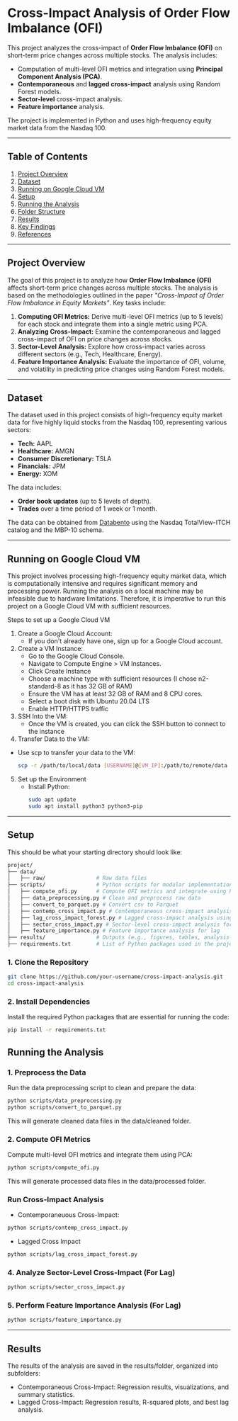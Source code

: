 # Cross-Impact Analysis of Order Flow Imbalance (OFI)

This project analyzes the cross-impact of **Order Flow Imbalance (OFI)** on short-term price changes across multiple stocks. The analysis includes:
- Computation of multi-level OFI metrics and integration using **Principal Component Analysis (PCA)**.
- **Contemporaneous** and **lagged cross-impact** analysis using Random Forest models.
- **Sector-level** cross-impact analysis.
- **Feature importance** analysis.

The project is implemented in Python and uses high-frequency equity market data from the Nasdaq 100.

---

## Table of Contents
1. [Project Overview](#project-overview)
2. [Dataset](#dataset)
3. [Running on Google Cloud VM](#running-on-google-cloud-vm)
4. [Setup](#setup)
5. [Running the Analysis](#running-the-analysis)
6. [Folder Structure](#folder-structure)
7. [Results](#results)
8. [Key Findings](#key-findings)
9. [References](#references)

---

## Project Overview

The goal of this project is to analyze how **Order Flow Imbalance (OFI)** affects short-term price changes across multiple stocks. The analysis is based on the methodologies outlined in the paper *"Cross-Impact of Order Flow Imbalance in Equity Markets"*. Key tasks include:
1. **Computing OFI Metrics:** Derive multi-level OFI metrics (up to 5 levels) for each stock and integrate them into a single metric using PCA.
2. **Analyzing Cross-Impact:** Examine the contemporaneous and lagged cross-impact of OFI on price changes across stocks.
3. **Sector-Level Analysis:** Explore how cross-impact varies across different sectors (e.g., Tech, Healthcare, Energy).
4. **Feature Importance Analysis:** Evaluate the importance of OFI, volume, and volatility in predicting price changes using Random Forest models.

---

## Dataset

The dataset used in this project consists of high-frequency equity market data for five highly liquid stocks from the Nasdaq 100, representing various sectors:
- **Tech:** AAPL
- **Healthcare:** AMGN
- **Consumer Discretionary:** TSLA
- **Financials:** JPM
- **Energy:** XOM

The data includes:
- **Order book updates** (up to 5 levels of depth).
- **Trades** over a time period of 1 week or 1 month.

The data can be obtained from [Databento](https://databento.com/) using the Nasdaq TotalView-ITCH catalog and the MBP-10 schema.

---
## Running on Google Cloud VM
This project involves processing high-frequency equity market data, which is computationally intensive and requires significant memory and processing power. Running the analysis on a local machine may be infeasible due to hardware limitations. Therefore, it is imperative to run this project on a Google Cloud VM with sufficient resources.

Steps to set up a Google Cloud VM
1. Create a Google Cloud Account:
   - If you don't already have one, sign up for a Google Cloud account.
2. Create a VM Instance:
   - Go to the Google Cloud Console.
   - Navigate to Compute Engine > VM Instances.
   - Click Create Instance
   - Choose a machine type with sufficient resources (I chose n2-standard-8 as it has 32 GB of RAM)
   - Ensure the VM has at least 32 GB of RAM and 8 CPU cores.
   - Select a boot disk with Ubuntu 20.04 LTS
   - Enable HTTP/HTTPS traffic
3. SSH Into the VM:
   - Once the VM is created, you can click the SSH button to connect to the instance
4.  Transfer Data to the VM:
   - Use scp to transfer your data to the VM:
     ```bash
     scp -r /path/to/local/data [USERNAME]@[VM_IP]:/path/to/remote/data
     ```
5. Set up the Environment
   - Install Python:
     ```bash
     sudo apt update
     sudo apt install python3 python3-pip
     ```
---
## Setup
This should be what your starting directory should look like:
```bash
project/
├── data/                   
│   ├── raw/                # Raw data files
├── scripts/                # Python scripts for modular implementations
│   ├── compute_ofi.py      # Compute OFI metrics and integrate using PCA
│   ├── data_preprocessing.py # Clean and preprocess raw data
│   ├── convert_to_parquet.py # Convert csv to Parquet
│   ├── contemp_cross_impact.py # Contemporaneous cross-impact analysis using Random Forest
│   ├── lag_cross_impact_forest.py # Lagged cross-impact analysis using Random Forest
│   ├── sector_cross_impact.py # Sector-level cross-impact analysis for lag
│   ├── feature_importance.py # Feature importance analysis for lag
├── results/                # Outputs (e.g., figures, tables, analysis results)
├── requirements.txt        # List of Python packages used in the project
```


### 1. Clone the Repository
```bash
git clone https://github.com/your-username/cross-impact-analysis.git
cd cross-impact-analysis
```
### 2. Install Dependencies
Install the required Python packages that are essential for running the code:
```bash
pip install -r requirements.txt
```
## Running the Analysis
### 1. Preprocess the Data
Run the data preprocessing script to clean and prepare the data:
```bash
python scripts/data_preprocessing.py
python scripts/convert_to_parquet.py
```
This will generate cleaned data files in the data/cleaned folder.
### 2. Compute OFI Metrics
Compute multi-level OFI metrics and integrate them using PCA:
```bash
python scripts/compute_ofi.py
```
This will generate processed data files in the data/processed folder.
### Run Cross-Impact Analysis
- Contemporaneuous Cross-Impact:
```bash
python scripts/contemp_cross_impact.py
```
- Lagged Cross Impact
```bash
python scripts/lag_cross_impact_forest.py
```
### 4. Analyze Sector-Level Cross-Impact (For Lag)
```bash
python scripts/sector_cross_impact.py
```
### 5. Perform Feature Importance Analysis (For Lag)
```bash
python scripts/feature_importance.py
```
---
## Results
The results of the analysis are saved in the results/folder, organized into subfolders:
- Contemporaneous Cross-Impact: Regression results, visualizations, and summary statistics.
- Lagged Cross-Impact: Regression results, R-squared plots, and best lag analysis.
